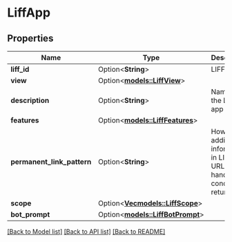 # LiffApp

## Properties

Name | Type | Description | Notes
------------ | ------------- | ------------- | -------------
**liff_id** | Option<**String**> | LIFF app ID | [optional]
**view** | Option<[**models::LiffView**](LiffView.md)> |  | [optional]
**description** | Option<**String**> | Name of the LIFF app | [optional]
**features** | Option<[**models::LiffFeatures**](LiffFeatures.md)> |  | [optional]
**permanent_link_pattern** | Option<**String**> | How additional information in LIFF URLs is handled. concat is returned.  | [optional]
**scope** | Option<[**Vec<models::LiffScope>**](LiffScope.md)> |  | [optional]
**bot_prompt** | Option<[**models::LiffBotPrompt**](LiffBotPrompt.md)> |  | [optional]

[[Back to Model list]](../README.md#documentation-for-models) [[Back to API list]](../README.md#documentation-for-api-endpoints) [[Back to README]](../README.md)


